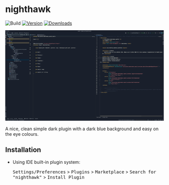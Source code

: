 # nighthawk

![Build](https://github.com/owenrumney/nighthawk/workflows/Build/badge.svg)
[![Version](https://img.shields.io/jetbrains/plugin/v/22417-nighthawk.svg)](https://plugins.jetbrains.com/plugin/22417-nighthawk)
[![Downloads](https://img.shields.io/jetbrains/plugin/d/22417-nighthawk.svg)](https://plugins.jetbrains.com/plugin/22417-nighthawk)

![Screenshot](./nighthawk.png)

<!-- Plugin description -->

A nice, clean simple dark plugin with a dark blue background and easy on the eye colours.

<!-- Plugin description end -->

## Installation

- Using IDE built-in plugin system:

  <kbd>Settings/Preferences</kbd> > <kbd>Plugins</kbd> > <kbd>Marketplace</kbd> > <kbd>Search for "nighthawk"</kbd> >
  <kbd>Install Plugin</kbd>

